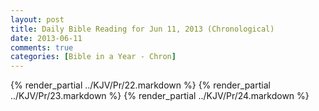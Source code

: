 ```yaml
---
layout: post
title: Daily Bible Reading for Jun 11, 2013 (Chronological)
date: 2013-06-11
comments: true
categories: [Bible in a Year - Chron]
---
```

{% render_partial ../KJV/Pr/22.markdown %}
{% render_partial ../KJV/Pr/23.markdown %}
{% render_partial ../KJV/Pr/24.markdown %}
